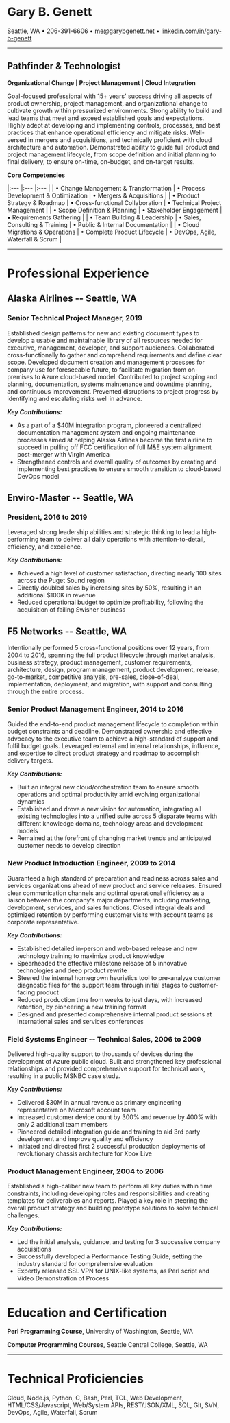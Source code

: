 <!--
% Gary B. Genett
% Pathfinder & Technologist
% v7.1 (2020-01-15)
-->

<!-- ############################################################### -->

<!--
[docx]
  * show special characters
  * margins
    * top: 0.5
    * bottom: 0.5
    * left: 0.6
    * right: 0.6
  * ctrl-a
    * black
    * justify
    * size: 10
    * design -> paragraph spacing -> compact
  * titles
    * center
    * all = remove space before paragraph + remove space after paragraph
    * name = size: 20
    * title = size: 16 + add space before paragraph
    * title (parenthesis) = size: 10 + no bold + italic
    * sub-title = size: 12 + add space after paragraph
  * table
    * header = center + bold + italic + underline
    * header = remove space before paragraph + remove space after paragraph
  * horizontal lines
    * format -> picture = height: 0.1 + use solid color (no shade)
  * headers
    * sections = size: 12 + center + all capital letters
    * sections = remove space before paragraph + remove space after paragraph
  * experience
    * first company = remove space before paragraph
    * companies = no bold + underline
    * dates = no bold (including comma)
    * final paragraph = center + add space before paragraph + remove space after paragraph
  * bottom sections
    * center
  * header and footer
    * design -> options = different first page + different odd and even pages
    * first page footer = "...continued..."
    * first page footer = right + italic
    * second page header = "Gary B. Genett -- Page 2"
    * second page header = replace " -- " with "[3 spaces] [insert -> symbol -> bullet] [3 spaces]"
    * second page header = duplicate titles font + size: 14 [name] + size: 12 [spaces + bullet + page]
    * second page header = center + bold + remove space before paragraph + remove space after paragraph
    * second page header = copy/paste horizontal line + remove space before paragraph + add space after paragraph
    * second page header = horizontal line -> format -> picture = height: 1
  * other
    * insert page break, if needed
    * remove trailing empty lines
  * hide special characters
-->

<!-- ############################################################### -->

# Gary B. Genett

Seattle, WA &#8226; 206-391-6606 &#8226; <me@garybgenett.net> &#8226; [linkedin.com/in/gary-b-genett](https://www.linkedin.com/in/gary-b-genett)

------------------------------------------------------------------------

## Pathfinder & Technologist
<!-- Previous Sales Engineer (With Additional Relevant Experience) -->

**Organizational Change \| Project Management \| Cloud Integration**
<!-- Innovative Thinking | Strategic Delivery | Cloud Solutions -->
<!-- Innovative Thinking | Product Strategy | Cloud Solutions -->
<!-- Technical Sales Delivery \| Project Management \| Cloud Integration -->

Goal-focused professional with 15+ years' success driving all aspects of product ownership, project management, and organizational change to cultivate growth within pressurized environments.  Strong ability to build and lead teams that meet and exceed established goals and expectations.  Highly adept at developing and implementing controls, processes, and best practices that enhance operational efficiency and mitigate risks.  Well-versed in mergers and acquisitions, and technically proficient with cloud architecture and automation.  Demonstrated ability to guide full product and project management lifecycle, from scope definition and initial planning to final delivery, to ensure on-time, on-budget, and on-target results.

**Core Competencies**

|:---                                        |:---                                        |:---                                        |
| &#8226; Change Management & Transformation | &#8226; Process Development & Optimization | &#8226; Mergers & Acquisitions             |
| &#8226; Product Strategy & Roadmap         | &#8226; Cross-functional Collaboration     | &#8226; Technical Project Management       |
| &#8226; Scope Definition & Planning        | &#8226; Stakeholder Engagement             | &#8226; Requirements Gathering             |
| &#8226; Team Building & Leadership         | &#8226; Sales, Consulting & Training       | &#8226; Public & Internal Documentation    |
| &#8226; Cloud Migrations & Operations      | &#8226; Complete Product Lifecycle         | &#8226; DevOps, Agile, Waterfall & Scrum   |

<!-- [Indeed Work Style Assessment](https://beseen.indeed.com/assessment-results/18021f2812a5d0ec) -->
<!-- [Indeed Work Style Assessment](http://www.garybgenett.net/resume/beseen.indeed.com-assessment_results-18021f2812a5d0ec-2019-11.html) -->

------------------------------------------------------------------------

# Professional Experience

## Alaska Airlines -- Seattle, WA

### Senior Technical Project Manager, 2019

Established design patterns for new and existing document types to develop a usable and maintainable library of all resources needed for executive, management, developer, and support audiences.  Collaborated cross-functionally to gather and comprehend requirements and define clear scope.  Developed document creation and management processes for company use for foreseeable future, to facilitate migration from on-premises to Azure cloud-based model.  Contributed to project scoping and planning, documentation, systems maintenance and downtime planning, and continuous improvement.  Prevented disruptions to project progress by identifying and escalating risks well in advance.

**_Key Contributions:_**

  * As a part of a $40M integration program, pioneered a centralized documentation management system and ongoing maintenance processes aimed at helping Alaska Airlines become the first airline to succeed in pulling off FCC certification of full M&E system alignment post-merger with Virgin America
  * Strengthened controls and overall quality of outcomes by creating and implementing best practices to ensure smooth transition to cloud-based DevOps model

## Enviro-Master -- Seattle, WA

### President, 2016 to 2019

Leveraged strong leadership abilities and strategic thinking to lead a high-performing team to deliver all daily operations with attention-to-detail, efficiency, and excellence.

**_Key Contributions:_**

  * Achieved a high level of customer satisfaction, directing nearly 100 sites across the Puget Sound region
  * Directly doubled sales by increasing sites by 50%, resulting in an additional $100K in revenue
  * Reduced operational budget to optimize profitability, following the acquisition of failing Swisher business

## F5 Networks -- Seattle, WA

Intentionally performed 5 cross-functional positions over 12 years, from 2004 to 2016, spanning the full product lifecycle through market analysis, business strategy, product management, customer requirements, architecture, design, program management, product development, release, go-to-market, competitive analysis, pre-sales, close-of-deal, implementation, deployment, and migration, with support and consulting through the entire process.

### Senior Product Management Engineer, 2014 to 2016

Guided the end-to-end product management lifecycle to completion within budget constraints and deadline.  Demonstrated ownership and effective advocacy to the executive team to achieve a high-standard of support and fulfil budget goals.  Leveraged external and internal relationships, influence, and expertise to direct product strategy and roadmap to accomplish delivery targets.

**_Key Contributions:_**

  * Built an integral new cloud/orchestration team to ensure smooth operations and optimal productivity amid evolving organizational dynamics
  * Established and drove a new vision for automation, integrating all existing technologies into a unified suite across 5 disparate teams with different knowledge domains, technology areas and development models
  * Remained at the forefront of changing market trends and anticipated customer needs to develop direction

### New Product Introduction Engineer, 2009 to 2014

Guaranteed a high standard of preparation and readiness across sales and services organizations ahead of new product and service releases.  Ensured clear communication channels and optimal operational efficiency as a liaison between the company's major departments, including marketing, development, services, and sales functions.  Closed integral deals and optimized retention by performing customer visits with account teams as corporate representative.

**_Key Contributions:_**

  * Established detailed in-person and web-based release and new technology training to maximize product knowledge
  * Spearheaded the effective milestone release of 5 innovative technologies and deep product rewrite
  * Steered the internal homegrown heuristics tool to pre-analyze customer diagnostic files for the support team through initial stages to customer-facing product
  * Reduced production time from weeks to just days, with increased retention, by pioneering a new training format
  * Designed and presented comprehensive internal product sessions at international sales and services conferences

### Field Systems Engineer -- Technical Sales, 2006 to 2009

Delivered high-quality support to thousands of devices during the development of Azure public cloud.  Built and strengthened key professional relationships and provided comprehensive support for technical work, resulting in a public MSNBC case study.

**_Key Contributions:_**

  * Delivered $30M in annual revenue as primary engineering representative on Microsoft account team
  * Increased customer device count by 300% and revenue by 400% with only 2 additional team members
  * Pioneered detailed integration guide and training to aid 3rd party development and improve quality and efficiency
  * Initiated and directed first 2 successful production deployments of revolutionary chassis architecture for Xbox Live

### Product Management Engineer, 2004 to 2006

Established a high-caliber new team to perform all key duties within time constraints, including developing roles and responsibilities and creating templates for deliverables and reports.  Played a key role in steering the overall product strategy and building prototype solutions to solve technical challenges.

**_Key Contributions:_**

  * Led the initial analysis, guidance, and testing for 3 successive company acquisitions
  * Successfully developed a Performance Testing Guide, setting the industry standard for comprehensive evaluation
  * Expertly released SSL VPN for UNIX-like systems, as Perl script and Video Demonstration of Process

<!-- *Additional experience as **Network Support Engineer** for F5 Networks, **Implementation Specialist** for MICROS Systems, **UNIX Tier 3 Support Specialist** for HostPro, and **Operations and Systems Production Support** for VoiceStream Wireless.* -->
<!-- and numerous roles within the hospitality industry. -->

------------------------------------------------------------------------

# Education and Certification

**Perl Programming Course**, University of Washington, Seattle, WA

**Computer Programming Courses**, Seattle Central College, Seattle, WA

------------------------------------------------------------------------

# Technical Proficiencies

Cloud, Node.js, Python, C, Bash, Perl, TCL, Web Development, HTML/CSS/Javascript, Web/System APIs, REST/JSON/XML, SQL, Git, SVN, DevOps, Agile, Waterfall, Scrum
